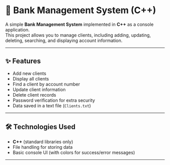 # 🏦 Bank Management System (C++)

A simple **Bank Management System** implemented in **C++** as a console application.  
This project allows you to manage clients, including adding, updating, deleting, searching, and displaying account information.  

---

## ✨ Features
- Add new clients  
- Display all clients  
- Find a client by account number  
- Update client information  
- Delete client records  
- Password verification for extra security  
- Data saved in a text file (`Clients.txt`)  

---

## 🛠️ Technologies Used
- **C++** (standard libraries only)  
- File handling for storing data  
- Basic console UI (with colors for success/error messages)  

---


